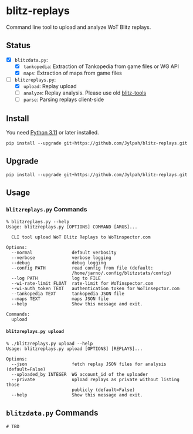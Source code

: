 # blitz-replays

Command line tool to upload and analyze WoT Blitz replays.

## Status

- [x] `blitzdata.py`:
  - [x] `tankopedia`: Extraction of Tankopedia from game files or WG API
  - [x] `maps`: Extraction of maps from game files
- [ ] `blitzreplays.py`:
  - [x] `upload`: Replay upload
  - [ ] `analyze`: Replay analysis. Please use old [blitz-tools](../blitz-tools/)
  - [ ] `parse`: Parsing replays client-side

## Install 

You need [Python 3.11](https://python.org/) or later installed. 

```
pip install --upgrade git+https://github.com/Jylpah/blitz-replays.git
```

## Upgrade

```
pip install --upgrade git+https://github.com/Jylpah/blitz-replays.git
```

## Usage

### `blitzreplays.py` Commands

```
% blitzreplays.py --help
Usage: blitzreplays.py [OPTIONS] COMMAND [ARGS]...

  CLI tool upload WoT Blitz Replays to WoTinspector.com

Options:
  --normal               default verbosity
  --verbose              verbose logging
  --debug                debug logging
  --config PATH          read config from file (default:
                         /home/jarno/.config/blitzstats/config)
  --log PATH             log to FILE
  --wi-rate-limit FLOAT  rate-limit for WoTinspector.com
  --wi-auth_token TEXT   authentication token for WoTinsepctor.com
  --tankopedia TEXT      tankopedia JSON file
  --maps TEXT            maps JSON file
  --help                 Show this message and exit.

Commands:
  upload
```

#### `blitzreplays.py upload`

```
% ./blitzreplays.py upload --help
Usage: blitzreplays.py upload [OPTIONS] [REPLAYS]...

Options:
  --json                 fetch replay JSON files for analysis (default=False)
  --uploaded_by INTEGER  WG account_id of the uploader
  --private              upload replays as private without listing those
                         publicly (default=False)
  --help                 Show this message and exit.
```

## `blitzdata.py` Commands

```
# TBD
```
